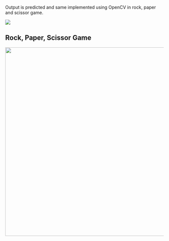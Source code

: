 Output is predicted and same implemented using OpenCV in rock, paper and scissor game.



<img src="https://user-images.githubusercontent.com/97990136/161612592-3d6ef8d3-5b5e-4252-8f94-5891fbf6a85c.jpg" align="center"/>
<h2>Rock, Paper, Scissor Game</h2>
<img src="https://user-images.githubusercontent.com/97990136/161612489-8efeca15-4e3c-4a24-a2ad-01a5af9b2123.gif" width="800" height="600" align="center"/>


